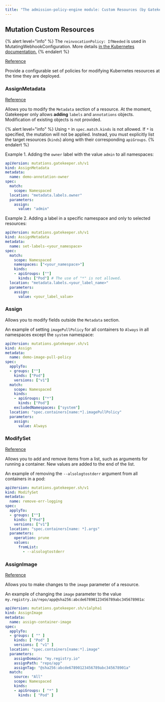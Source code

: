 ```yaml
---
title: "The admission-policy-engine module: Custom Resources (by Gatekeeper)"
---
```


## Mutation Custom Resources

{% alert level="info" %}
The `reinvocationPolicy: IfNeeded` is used in MutatingWebhookConfiguration. More details [in the Kubernetes documentation.](https://kubernetes.io/docs/reference/access-authn-authz/extensible-admission-controllers/#reinvocation-policy)
{% endalert %}  

[Reference](https://open-policy-agent.github.io/gatekeeper/website/docs/mutation/#mutation-crds)

Provide a configurable set of policies for modifying Kubernetes resources at the time they are deployed.

### AssignMetadata

[Reference](https://open-policy-agent.github.io/gatekeeper/website/docs/mutation/#assignmetadata)

Allows you to modify the `Metadata` section of a resource.
At the moment, Gatekeeper only allows **adding** `labels` and `annotations` objects. Modification of existing objects is not provided.

{% alert level="info" %}
Using `*` in `spec.match.kinds` is not allowed. If `*` is specified, the mutation will not be applied. Instead, you must explicitly list the target resources (`kinds`) along with their corresponding `apiGroups`.
{% endalert %}

Example 1. Adding the `owner` label with the value `admin` to all namespaces:

```yaml
apiVersion: mutations.gatekeeper.sh/v1
kind: AssignMetadata
metadata:
  name: demo-annotation-owner
spec:
  match:
    scope: Namespaced
  location: "metadata.labels.owner"
  parameters:
    assign:
      value: "admin"
```

Example 2. Adding a label in a specific namespace and only to selected resources:

```yaml
apiVersion: mutations.gatekeeper.sh/v1
kind: AssignMetadata
metadata:
  name: set-labels-<your_namespace>
spec:
  match:
    scope: Namespaced
    namespaces: ["<your_namespace>"]
    kinds:
    - apiGroups: [""]
      kinds: ["Pod"] # The use of "*" is not allowed.
  location: "metadata.labels.<your_label_name>"
  parameters:
    assign:
      value: <your_label_value>
```

### Assign

<!-- 
[Reference](https://open-policy-agent.github.io/gatekeeper/website/docs/mutation/#assignmetadata) 
There is no link in the Gatekeeper documentation for this CR
-->

Allows you to modify fields outside the `Metadata` section.

An example of setting `imagePullPolicy` for all containers to `Always` in all namespaces except the `system` namespace:

```yaml
apiVersion: mutations.gatekeeper.sh/v1
kind: Assign
metadata:
  name: demo-image-pull-policy
spec:
  applyTo:
  - groups: [""]
    kinds: ["Pod"]
    versions: ["v1"]
  match:
    scope: Namespaced
    kinds:
    - apiGroups: ["*"]
      kinds: ["Pod"]
    excludedNamespaces: ["system"]
  location: "spec.containers[name:*].imagePullPolicy"
  parameters:
    assign:
      value: Always
```

### ModifySet

[Reference](https://open-policy-agent.github.io/gatekeeper/website/docs/mutation/#modifyset)

Allows you to add and remove items from a list, such as arguments for running a container.
New values are added to the end of the list.

An example of removing the `--alsologtostderr` argument from all containers in a pod:

```yaml
apiVersion: mutations.gatekeeper.sh/v1
kind: ModifySet
metadata:
  name: remove-err-logging
spec:
  applyTo:
  - groups: [""]
    kinds: ["Pod"]
    versions: ["v1"]
  location: "spec.containers[name: *].args"
  parameters:
    operation: prune
    values:
      fromList:
        - --alsologtostderr
```

### AssignImage

[Reference](https://open-policy-agent.github.io/gatekeeper/website/docs/mutation/#assignimage)

Allows you to make changes to the `image` parameter of a resource.

An example of changing the `image` parameter to the value `my.registry.io/repo/app@sha256:abcde67890123456789abc345678901a`:

```yaml
apiVersion: mutations.gatekeeper.sh/v1alpha1
kind: AssignImage
metadata:
  name: assign-container-image
spec:
  applyTo:
  - groups: [ "" ]
    kinds: [ "Pod" ]
    versions: [ "v1" ]
  location: "spec.containers[name:*].image"
  parameters:
    assignDomain: "my.registry.io"
    assignPath: "repo/app"
    assignTag: "@sha256:abcde67890123456789abc345678901a"
  match:
    source: "All"
    scope: Namespaced
    kinds:
    - apiGroups: [ "*" ]
      kinds: [ "Pod" ]
```
